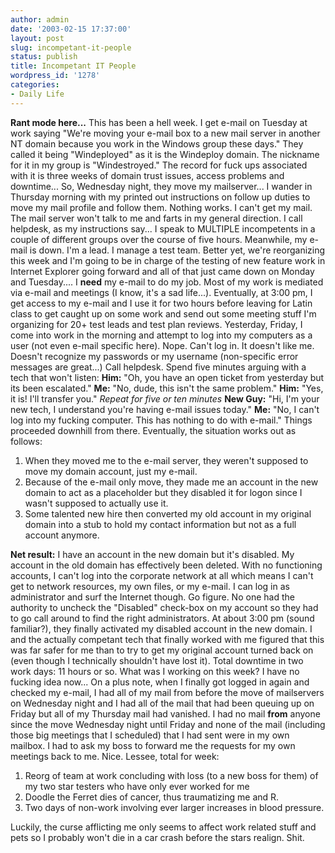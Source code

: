 ```yaml
---
author: admin
date: '2003-02-15 17:37:00'
layout: post
slug: incompetant-it-people
status: publish
title: Incompetant IT People
wordpress_id: '1278'
categories:
- Daily Life
---
```


**Rant mode here...** This has been a hell week. I get e-mail on Tuesday
at work saying "We're moving your e-mail box to a new mail server in
another NT domain because you work in the Windows group these days."
They called it being "Windeployed" as it is the Windeploy domain. The
nickname for it in my group is "Windestroyed." The record for fuck ups
associated with it is three weeks of domain trust issues, access
problems and downtime... So, Wednesday night, they move my mailserver...
I wander in Thursday morning with my printed out instructions on follow
up duties to move my mail profile and follow them. Nothing works. I
can't get my mail. The mail server won't talk to me and farts in my
general direction. I call helpdesk, as my instructions say... I speak to
MULTIPLE incompetents in a couple of different groups over the course of
five hours. Meanwhile, my e-mail is down. I'm a lead. I manage a test
team. Better yet, we're reorganizing this week and I'm going to be in
charge of the testing of new feature work in Internet Explorer going
forward and all of that just came down on Monday and Tuesday.... I
**need** my e-mail to do my job. Most of my work is mediated via e-mail
and meetings (I know, it's a sad life...). Eventually, at 3:00 pm, I get
access to my e-mail and I use it for two hours before leaving for Latin
class to get caught up on some work and send out some meeting stuff I'm
organizing for 20+ test leads and test plan reviews. Yesterday, Friday,
I come into work in the morning and attempt to log into my computers as
a user (not even e-mail specific here). Nope. Can't log in. It doesn't
like me. Doesn't recognize my passwords or my username (non-specific
error messages are great...) Call helpdesk. Spend five minutes arguing
with a tech that won't listen: **Him:** "Oh, you have an open ticket
from yesterday but its been escalated." **Me:** "No, dude, this isn't
the same problem." **Him:** "Yes, it is! I'll transfer you." *Repeat for
five or ten minutes* **New Guy:** "Hi, I'm your new tech, I understand
you're having e-mail issues today." **Me:** "No, I can't log into my
fucking computer. This has nothing to do with e-mail." Things proceeded
downhill from there. Eventually, the situation works out as follows:

1.  When they moved me to the e-mail server, they weren't supposed to
    move my domain account, just my e-mail.
2.  Because of the e-mail only move, they made me an account in the new
    domain to act as a placeholder but they disabled it for logon since
    I wasn't supposed to actually use it.
3.  Some talented new hire then converted my old account in my original
    domain into a stub to hold my contact information but not as a full
    account anymore.

**Net result:** I have an account in the new domain but it's disabled.
My account in the old domain has effectively been deleted. With no
functioning accounts, I can't log into the corporate network at all
which means I can't get to network resources, my own files, or my
e-mail. I can log in as administrator and surf the Internet though. Go
figure. No one had the authority to uncheck the "Disabled" check-box on
my account so they had to go call around to find the right
administrators. At about 3:00 pm (sound familiar?), they finally
activated my disabled account in the new domain. I and the actually
competant tech that finally worked with me figured that this was far
safer for me than to try to get my original account turned back on (even
though I technically shouldn't have lost it). Total downtime in two work
days: 11 hours or so. What was I working on this week? I have no fucking
idea now... On a plus note, when I finally got logged in again and
checked my e-mail, I had all of my mail from before the move of
mailservers on Wednesday night and I had all of the mail that had been
queuing up on Friday but all of my Thursday mail had vanished. I had no
mail **from** anyone since the move Wednesday night until Friday and
none of the mail (including those big meetings that I scheduled) that I
had sent were in my own mailbox. I had to ask my boss to forward me the
requests for my own meetings back to me. Nice. Lessee, total for week:

1.  Reorg of team at work concluding with loss (to a new boss for them)
    of my two star testers who have only ever worked for me
2.  Doodle the Ferret dies of cancer, thus traumatizing me and R.
3.  Two days of non-work involving ever larger increases in blood
    pressure.

Luckily, the curse afflicting me only seems to affect work related stuff
and pets so I probably won't die in a car crash before the stars
realign. Shit.
